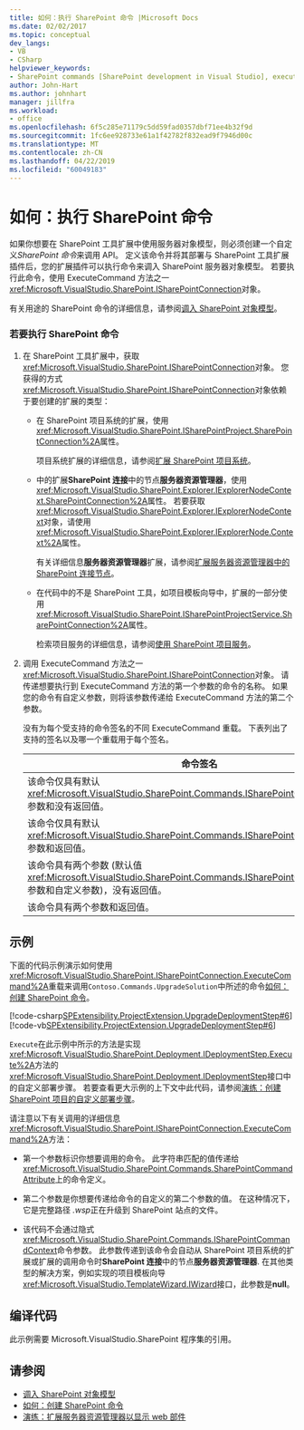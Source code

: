 ```yaml
---
title: 如何：执行 SharePoint 命令 |Microsoft Docs
ms.date: 02/02/2017
ms.topic: conceptual
dev_langs:
- VB
- CSharp
helpviewer_keywords:
- SharePoint commands [SharePoint development in Visual Studio], executing
author: John-Hart
ms.author: johnhart
manager: jillfra
ms.workload:
- office
ms.openlocfilehash: 6f5c285e71179c5dd59fad0357dbf71ee4b32f9d
ms.sourcegitcommit: 1fc6ee928733e61a1f42782f832ead9f7946d00c
ms.translationtype: MT
ms.contentlocale: zh-CN
ms.lasthandoff: 04/22/2019
ms.locfileid: "60049183"
---
```

# <a name="how-to-execute-a-sharepoint-command"></a>如何：执行 SharePoint 命令
  如果你想要在 SharePoint 工具扩展中使用服务器对象模型，则必须创建一个自定义*SharePoint 命令*来调用 API。 定义该命令并将其部署与 SharePoint 工具扩展插件后，您的扩展插件可以执行命令来调入 SharePoint 服务器对象模型。 若要执行此命令，使用 ExecuteCommand 方法之一<xref:Microsoft.VisualStudio.SharePoint.ISharePointConnection>对象。

 有关用途的 SharePoint 命令的详细信息，请参阅[调入 SharePoint 对象模型](../sharepoint/calling-into-the-sharepoint-object-models.md)。

### <a name="to-execute-a-sharepoint-command"></a>若要执行 SharePoint 命令

1. 在 SharePoint 工具扩展中，获取<xref:Microsoft.VisualStudio.SharePoint.ISharePointConnection>对象。 您获得的方式<xref:Microsoft.VisualStudio.SharePoint.ISharePointConnection>对象依赖于要创建的扩展的类型：

    - 在 SharePoint 项目系统的扩展，使用<xref:Microsoft.VisualStudio.SharePoint.ISharePointProject.SharePointConnection%2A>属性。

         项目系统扩展的详细信息，请参阅[扩展 SharePoint 项目系统](../sharepoint/extending-the-sharepoint-project-system.md)。

    - 中的扩展**SharePoint 连接**中的节点**服务器资源管理器**，使用<xref:Microsoft.VisualStudio.SharePoint.Explorer.IExplorerNodeContext.SharePointConnection%2A>属性。 若要获取<xref:Microsoft.VisualStudio.SharePoint.Explorer.IExplorerNodeContext>对象，请使用<xref:Microsoft.VisualStudio.SharePoint.Explorer.IExplorerNode.Context%2A>属性。

         有关详细信息**服务器资源管理器**扩展，请参阅[扩展服务器资源管理器中的 SharePoint 连接节点](../sharepoint/extending-the-sharepoint-connections-node-in-server-explorer.md)。

    - 在代码中的不是 SharePoint 工具，如项目模板向导中，扩展的一部分使用<xref:Microsoft.VisualStudio.SharePoint.ISharePointProjectService.SharePointConnection%2A>属性。

         检索项目服务的详细信息，请参阅[使用 SharePoint 项目服务](../sharepoint/using-the-sharepoint-project-service.md)。

2. 调用 ExecuteCommand 方法之一<xref:Microsoft.VisualStudio.SharePoint.ISharePointConnection>对象。 请传递想要执行到 ExecuteCommand 方法的第一个参数的命令的名称。 如果您的命令有自定义参数，则将该参数传递给 ExecuteCommand 方法的第二个参数。

     没有为每个受支持的命令签名的不同 ExecuteCommand 重载。 下表列出了支持的签名以及哪一个重载用于每个签名。

    |命令签名|若要使用的 ExecuteCommand 重载|
    |-----------------------|------------------------------------|
    |该命令仅具有默认<xref:Microsoft.VisualStudio.SharePoint.Commands.ISharePointCommandContext>参数和没有返回值。|<xref:Microsoft.VisualStudio.SharePoint.ISharePointConnection.ExecuteCommand%2A>|
    |该命令仅具有默认<xref:Microsoft.VisualStudio.SharePoint.Commands.ISharePointCommandContext>参数和返回值。|<xref:Microsoft.VisualStudio.SharePoint.ISharePointConnection.ExecuteCommand%2A>|
    |该命令具有两个参数 (默认值<xref:Microsoft.VisualStudio.SharePoint.Commands.ISharePointCommandContext>参数和自定义参数)，没有返回值。|<xref:Microsoft.VisualStudio.SharePoint.ISharePointConnection.ExecuteCommand%2A>|
    |该命令具有两个参数和返回值。|<xref:Microsoft.VisualStudio.SharePoint.ISharePointConnection.ExecuteCommand%2A>|

## <a name="example"></a>示例
 下面的代码示例演示如何使用<xref:Microsoft.VisualStudio.SharePoint.ISharePointConnection.ExecuteCommand%2A>重载来调用`Contoso.Commands.UpgradeSolution`中所述的命令[如何：创建 SharePoint 命令](../sharepoint/how-to-create-a-sharepoint-command.md)。

 [!code-csharp[SPExtensibility.ProjectExtension.UpgradeDeploymentStep#6](../sharepoint/codesnippet/CSharp/UpgradeDeploymentStep/deploymentstepextension/upgradestep.cs#6)]
 [!code-vb[SPExtensibility.ProjectExtension.UpgradeDeploymentStep#6](../sharepoint/codesnippet/VisualBasic/upgradedeploymentstep/deploymentstepextension/upgradestep.vb#6)]

 `Execute`在此示例中所示的方法是实现<xref:Microsoft.VisualStudio.SharePoint.Deployment.IDeploymentStep.Execute%2A>方法的<xref:Microsoft.VisualStudio.SharePoint.Deployment.IDeploymentStep>接口中的自定义部署步骤。 若要查看更大示例的上下文中此代码，请参阅[演练：创建 SharePoint 项目的自定义部署步骤](../sharepoint/walkthrough-creating-a-custom-deployment-step-for-sharepoint-projects.md)。

 请注意以下有关调用的详细信息<xref:Microsoft.VisualStudio.SharePoint.ISharePointConnection.ExecuteCommand%2A>方法：

- 第一个参数标识你想要调用的命令。 此字符串匹配的值传递给<xref:Microsoft.VisualStudio.SharePoint.Commands.SharePointCommandAttribute>上的命令定义。

- 第二个参数是你想要传递给命令的自定义的第二个参数的值。 在这种情况下，它是完整路径 *.wsp*正在升级到 SharePoint 站点的文件。

- 该代码不会通过隐式<xref:Microsoft.VisualStudio.SharePoint.Commands.ISharePointCommandContext>命令参数。 此参数传递到该命令会自动从 SharePoint 项目系统的扩展或扩展的调用命令时**SharePoint 连接**中的节点**服务器资源管理器**. 在其他类型的解决方案，例如实现的项目模板向导<xref:Microsoft.VisualStudio.TemplateWizard.IWizard>接口，此参数是**null**。

## <a name="compile-the-code"></a>编译代码
 此示例需要 Microsoft.VisualStudio.SharePoint 程序集的引用。

## <a name="see-also"></a>请参阅
- [调入 SharePoint 对象模型](../sharepoint/calling-into-the-sharepoint-object-models.md)
- [如何：创建 SharePoint 命令](../sharepoint/how-to-create-a-sharepoint-command.md)
- [演练：扩展服务器资源管理器以显示 web 部件](../sharepoint/walkthrough-extending-server-explorer-to-display-web-parts.md)
